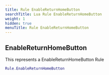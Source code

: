 ```yaml
---
title: Rule EnableReturnHomeButton
searchTitle: Lua Rule EnableReturnHomeButton
weight: 1
hidden: true
menuTitle: Rule EnableReturnHomeButton
---
```

## EnableReturnHomeButton

This represents a EnableReturnHomeButton Rule
```lua
Rule.EnableReturnHomeButton
```